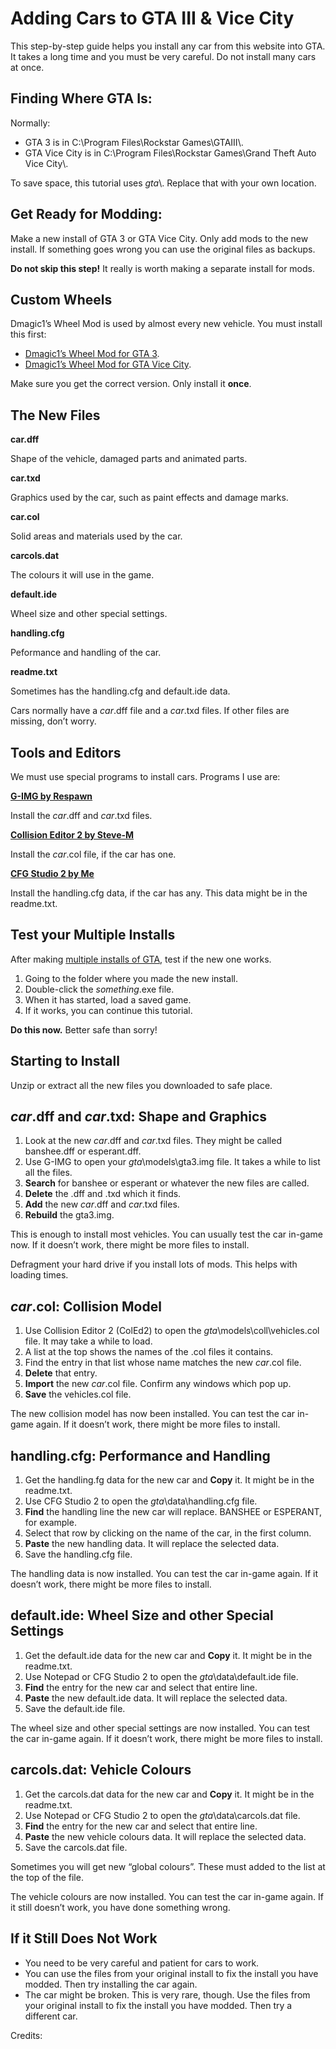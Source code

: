 # Adding Cars to **GTA III** & **Vice City**

This step-by-step guide helps you install any car from this website into GTA. It takes a long time and you must be very careful. Do not install many cars at once.

## **Finding Where GTA Is:**

Normally:

-   GTA 3 is in C:\\Program Files\\Rockstar Games\\GTAIII\\.
-   GTA Vice City is in C:\\Program Files\\Rockstar Games\\Grand Theft Auto Vice City\\.

To save space, this tutorial uses *gta*\\. Replace that with your own location.

## Get Ready for Modding:

Make a new install of GTA 3 or GTA Vice City. Only add mods to the new install. If something goes wrong you can use the original files as backups.

**Do not skip this step!** It really is worth making a separate install for mods.

## Custom Wheels

Dmagic1’s Wheel Mod is used by almost every new vehicle. You must install this first:

-   [Dmagic1’s Wheel Mod for GTA 3](https://projectcerbera.com/gta3/wheel-mod).
-   [Dmagic1’s Wheel Mod for GTA Vice City](https://projectcerbera.com/gtavc/wheel-mod).

Make sure you get the correct version. Only install it **once**.

## The New Files

**car.dff**

Shape of the vehicle, damaged parts and animated parts.

**car.txd**

Graphics used by the car, such as paint effects and damage marks.

**car.col**

Solid areas and materials used by the car.

**carcols.dat**

The colours it will use in the game.

**default.ide**

Wheel size and other special settings.

**handling.cfg**

Peformance and handling of the car.

**readme.txt**

Sometimes has the handling.cfg and default.ide data.

Cars normally have a *car*.dff file and a *car*.txd files. If other files are missing, don’t worry.

## Tools and Editors

We must use special programs to install cars. Programs I use are:

[**G-IMG by Respawn**](http://www.turnipfan.com/index.php?page=g-img)

Install the *car*.dff and *car*.txd files.

[**Collision Editor 2 by Steve-M**](http://www.steve-m.com/downloads/tools/colleditor2/)

Install the *car*.col file, if the car has one.

[**CFG Studio 2 by Me**](https://projectcerbera.com/tools/cfgstudio2/)

Install the handling.cfg data, if the car has any. This data might be in the readme.txt.

## Test your Multiple Installs

After making [multiple installs of GTA](https://projectcerbera.com/gta/3-vc/tutorials/multiple), test if the new one works.

1.  Going to the folder where you made the new install.
2.  Double-click the *something*.exe file.
3.  When it has started, load a saved game.
4.  If it works, you can continue this tutorial.

**Do this now.** Better safe than sorry!

## Starting to Install

Unzip or extract all the new files you downloaded to safe place.

## *car*.dff and *car*.txd: Shape and Graphics

1.  Look at the new *car*.dff and *car*.txd files. They might be called banshee.dff or esperant.dff.
2.  Use G-IMG to open your *gta*\\models\\gta3.img file. It takes a while to list all the files.
3.  **Search** for banshee or esperant or whatever the new files are called.
4.  **Delete** the .dff and .txd which it finds.
5.  **Add** the new *car*.dff and *car*.txd files.
6.  **Rebuild** the gta3.img.

This is enough to install most vehicles. You can usually test the car in-game now. If it doesn’t work, there might be more files to install.

Defragment your hard drive if you install lots of mods. This helps with loading times.

## *car*.col: Collision Model

1.  Use Collision Editor 2 (ColEd2) to open the *gta*\\models\\coll\\vehicles.col file. It may take a while to load.
2.  A list at the top shows the names of the .col files it contains.
3.  Find the entry in that list whose name matches the new *car*.col file.
4.  **Delete** that entry.
5.  **Import** the new *car*.col file. Confirm any windows which pop up.
6.  **Save** the vehicles.col file.

The new collision model has now been installed. You can test the car in-game again. If it doesn’t work, there might be more files to install.

## handling.cfg: Performance and Handling

1.  Get the handling.fg data for the new car and **Copy** it. It might be in the readme.txt.
2.  Use CFG Studio 2 to open the *gta*\\data\\handling.cfg file.
3.  **Find** the handling line the new car will replace. BANSHEE or ESPERANT, for example.
4.  Select that row by clicking on the name of the car, in the first column.
5.  **Paste** the new handling data. It will replace the selected data.
6.  Save the handling.cfg file.

The handling data is now installed. You can test the car in-game again. If it doesn’t work, there might be more files to install.

## default.ide: Wheel Size and other Special Settings

1.  Get the default.ide data for the new car and **Copy** it. It might be in the readme.txt.
2.  Use Notepad or CFG Studio 2 to open the *gta*\\data\\default.ide file.
3.  **Find** the entry for the new car and select that entire line.
4.  **Paste** the new default.ide data. It will replace the selected data.
5.  Save the default.ide file.

The wheel size and other special settings are now installed. You can test the car in-game again. If it doesn’t work, there might be more files to install.

## carcols.dat: Vehicle Colours

1.  Get the carcols.dat data for the new car and **Copy** it. It might be in the readme.txt.
2.  Use Notepad or CFG Studio 2 to open the *gta*\\data\\carcols.dat file.
3.  **Find** the entry for the new car and select that entire line.
4.  **Paste** the new vehicle colours data. It will replace the selected data.
5.  Save the carcols.dat file.

Sometimes you will get new “global colours”. These must added to the list at the top of the file.

The vehicle colours are now installed. You can test the car in-game again. If it still doesn’t work, you have done something wrong.

## If it Still Does Not Work

-   You need to be very careful and patient for cars to work.
-   You can use the files from your original install to fix the install you have modded. Then try installing the car again.
-   The car might be broken. This is very rare, though. Use the files from your original install to fix the install you have modded. Then try a different car.

Credits: 
